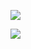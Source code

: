 [![](https://github-readme-stats.vercel.app/api?username=lts20050703&theme=dark&show_icons=true&include_all_commits=true&count_private=true)](https://github.com/anuraghazra/github-readme-stats)

[![](https://github-readme-stats.vercel.app/api/wakatime?username=lts20050703&theme=dark&layout=compact)](https://github.com/anuraghazra/github-readme-stats)
